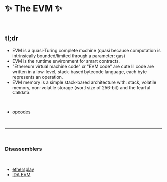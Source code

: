 # ✨ The EVM ✨

<br>

## tl;dr

* EVM is a quasi-Turing complete machine (quasi because computation is intrinsically bounded/limited through a parameter: gas) 
* EVM is the runtime environment for smart contracts.
* "Ethereum virtual machine code" or "EVM code" are cute lil code are written in a low-level, stack-based bytecode language, each byte represents an operation.
* EVM memory is a simple stack-based architecture with: stack, volatile memory, non-volatile storage (word size of 256-bit) and the fearful Calldata.

<br>


* [opcodes](https://github.com/bt3gl-labs/Blockchain-Hacking-Toolkit/blob/main/EVM-and-opcodes/opcodes.md)


<br>

---

<br>

### Disassemblers

<br>

* [ethersplay](https://github.com/crytic/ethersplay)
* [IDA EVM](https://github.com/crytic/ida-evm)
